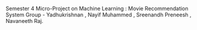 Semester 4 Micro-Project on
    Machine Learning : Movie Recommendation System
          Group - Yadhukrishnan , Nayif Muhammed , Sreenandh Preneesh , Navaneeth Raj.
